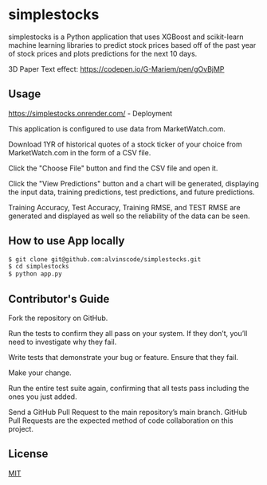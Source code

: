 # simplestocks

simplestocks is a Python application that uses XGBoost and scikit-learn machine learning libraries to predict stock prices based off of the past year of stock prices and plots predictions for the next 10 days.

3D Paper Text effect:
https://codepen.io/G-Mariem/pen/gOvBjMP

## Usage

https://simplestocks.onrender.com/ - Deployment

This application is configured to use data from MarketWatch.com.

Download 1YR of historical quotes of a stock ticker of your choice from MarketWatch.com in the form of a CSV file.

Click the "Choose File" button and find the CSV file and open it.

Click the "View Predictions" button and a chart will be generated, displaying the input data, training predictions, test predictions, and future predictions.

Training Accuracy, Test Accuracy, Training RMSE, and TEST RMSE are generated and displayed as well so the reliability of the data can be seen.

## How to use App locally

```bash
$ git clone git@github.com:alvinscode/simplestocks.git
$ cd simplestocks
$ python app.py
```

## Contributor's Guide

Fork the repository on GitHub.

Run the tests to confirm they all pass on your system. If they don’t, you’ll need to investigate why they fail.

Write tests that demonstrate your bug or feature. Ensure that they fail.

Make your change.

Run the entire test suite again, confirming that all tests pass including the ones you just added.

Send a GitHub Pull Request to the main repository’s main branch. GitHub Pull Requests are the expected method of code collaboration on this project.

## License

[MIT](https://choosealicense.com/licenses/mit/)